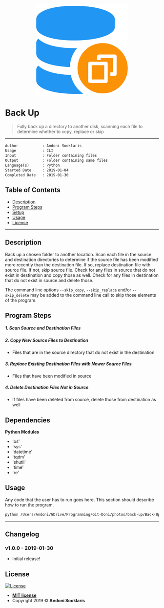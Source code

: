 <div style="display: flex; justify-content: center;">
  <img src="img/back-up-icon.png" style="width: 300px; height: 300px;" />
</div>

# Back Up

> Fully back up a directory to another disk, scanning each file to determine whether to copy, replace or skip

---

```
Author           : Andoni Sooklaris  
Usage            : CLI
Input            : Folder containing files
Output           : Folder containing same files
Language(s)      : Python
Started Date     : 2019-01-04
Completed Date   : 2019-01-30
```

## Table of Contents

* [Description](#description)
* [Program Steps](#program_steps)
* [Setup](#setup)
* [Usage](#usage)
* [License](#license)


---

## Description
Back up a chosen folder to another location. Scan each file in the source and destination directories to determine if the source file has been modified more recently than the destination file. If so, replace destination file with source file. If not, skip source file. Check for any files in source that do not exist in destination and copy those as well. Check for any files in destination that do not exist in source and delete those.

The command line options `--skip_copy`, `--skip_replace` and/or `--skip_delete` may be added to the command line call to skip those elements of the program.

## Program Steps

##### 1. Scan Source and Destination Files

##### 2. Copy New Source Files to Destination
* Files that are in the source directory that do not exist in the destination

##### 3. Replace Existing Destination Files with Newer Source Files
* Files that have been modified in source

##### 4. Delete Destination Files Not in Source
* If files have been deleted from source, delete those from destination as well


## Dependencies
**Python Modules**

* 'os'
* 'sys'
* 'datetime'
* 'tqdm'
* 'shutil'
* 'time'
* 're'

## Usage
Any code that the user has to run goes here. This section should describe how to run the program.

```bash
python /Users/Andoni/GDrive/Programming/Git-Doni/photos/back-up/Back-Up.py "/path/to/source" "/path/to/destination"
```
---

## Changelog
### v1.0.0 - 2019-01-30

* Initial release!

## License

[![License](http://img.shields.io/:license-mit-blue.svg?style=flat-square)](http://badges.mit-license.org)

- **[MIT license](http://opensource.org/licenses/mit-license.php)**
- Copyright 2019 © **Andoni Sooklaris**
